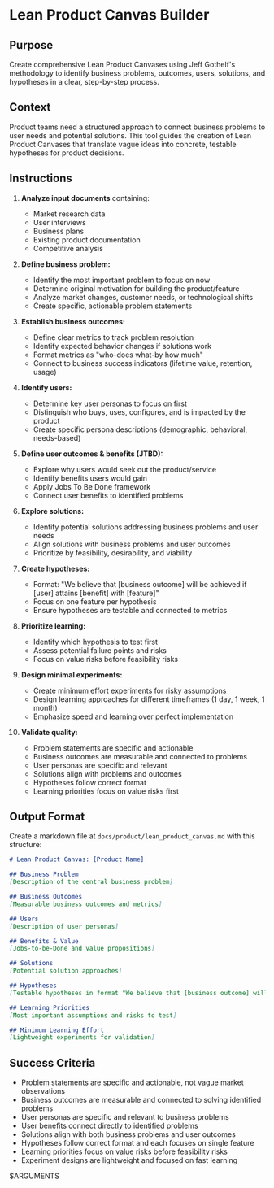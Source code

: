 # Lean Product Canvas Builder

## Purpose

Create comprehensive Lean Product Canvases using Jeff Gothelf's methodology to identify business problems, outcomes, users, solutions, and hypotheses in a clear, step-by-step process.

## Context

Product teams need a structured approach to connect business problems to user needs and potential solutions. This tool guides the creation of Lean Product Canvases that translate vague ideas into concrete, testable hypotheses for product decisions.


## Instructions

1. **Analyze input documents** containing:
   - Market research data
   - User interviews
   - Business plans
   - Existing product documentation
   - Competitive analysis

2. **Define business problem:**
   - Identify the most important problem to focus on now
   - Determine original motivation for building the product/feature
   - Analyze market changes, customer needs, or technological shifts
   - Create specific, actionable problem statements

3. **Establish business outcomes:**
   - Define clear metrics to track problem resolution
   - Identify expected behavior changes if solutions work
   - Format metrics as "who-does what-by how much"
   - Connect to business success indicators (lifetime value, retention, usage)

4. **Identify users:**
   - Determine key user personas to focus on first
   - Distinguish who buys, uses, configures, and is impacted by the product
   - Create specific persona descriptions (demographic, behavioral, needs-based)

5. **Define user outcomes & benefits (JTBD):**
   - Explore why users would seek out the product/service
   - Identify benefits users would gain
   - Apply Jobs To Be Done framework
   - Connect user benefits to identified problems

6. **Explore solutions:**
   - Identify potential solutions addressing business problems and user needs
   - Align solutions with business problems and user outcomes
   - Prioritize by feasibility, desirability, and viability

7. **Create hypotheses:**
   - Format: "We believe that [business outcome] will be achieved if [user] attains [benefit] with [feature]"
   - Focus on one feature per hypothesis
   - Ensure hypotheses are testable and connected to metrics

8. **Prioritize learning:**
   - Identify which hypothesis to test first
   - Assess potential failure points and risks
   - Focus on value risks before feasibility risks

9. **Design minimal experiments:**
   - Create minimum effort experiments for risky assumptions
   - Design learning approaches for different timeframes (1 day, 1 week, 1 month)
   - Emphasize speed and learning over perfect implementation

10. **Validate quality:**
    - Problem statements are specific and actionable
    - Business outcomes are measurable and connected to problems
    - User personas are specific and relevant
    - Solutions align with problems and outcomes
    - Hypotheses follow correct format
    - Learning priorities focus on value risks first

## Output Format

Create a markdown file at `docs/product/lean_product_canvas.md` with this structure:

```markdown
# Lean Product Canvas: [Product Name]

## Business Problem
[Description of the central business problem]

## Business Outcomes
[Measurable business outcomes and metrics]

## Users
[Description of user personas]

## Benefits & Value
[Jobs-to-be-Done and value propositions]

## Solutions
[Potential solution approaches]

## Hypotheses
[Testable hypotheses in format "We believe that [business outcome] will be achieved if [user] attains [benefit] through [feature]"]

## Learning Priorities
[Most important assumptions and risks to test]

## Minimum Learning Effort
[Lightweight experiments for validation]
```

## Success Criteria

- Problem statements are specific and actionable, not vague market observations
- Business outcomes are measurable and connected to solving identified problems
- User personas are specific and relevant to business problems
- User benefits connect directly to identified problems
- Solutions align with both business problems and user outcomes
- Hypotheses follow correct format and each focuses on single feature
- Learning priorities focus on value risks before feasibility risks
- Experiment designs are lightweight and focused on fast learning

$ARGUMENTS
